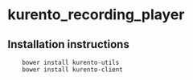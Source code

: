 # kurento_recording_player
## Installation instructions

        bower install kurento-utils
        bower install kurento-client
    